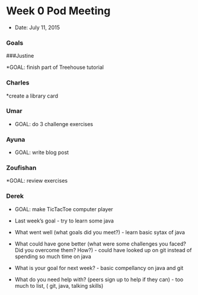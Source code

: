 # Week 0 Pod Meeting

* Date: July 11, 2015

### Goals
###Justine

*GOAL: finish part of Treehouse tutorial

### Charles

*create a library card

### Umar

* GOAL: do 3 challenge exercises

### Ayuna

* GOAL: write blog post

### Zoufishan

*GOAL: review exercises 

### Derek

* GOAL: make TicTacToe computer player

* Last week’s goal - try to learn some java
* What went well (what goals did you meet?) - learn basic sytax of java
* What could have gone better (what were some challenges you faced? Did you overcome them? How?) -  could have looked up on git instead of spending so much time on java
* What is your goal for next week? - basic compellancy on java and git
* What do you need help with? (peers sign up to help if they can) - too much to list, ( git, java, talking skills)
